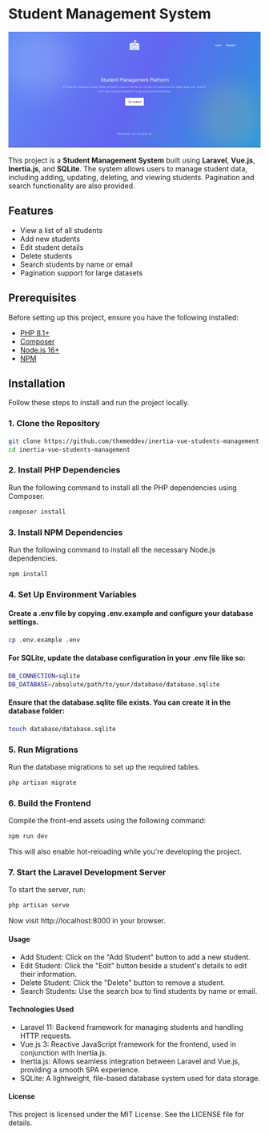 # Student Management System

![Student Management System](./public/build/assets/images/overview2.png)

This project is a **Student Management System** built using **Laravel**, **Vue.js**, **Inertia.js**, and **SQLite**. The system allows users to manage student data, including adding, updating, deleting, and viewing students. Pagination and search functionality are also provided.

## Features
- View a list of all students
- Add new students
- Edit student details
- Delete students
- Search students by name or email
- Pagination support for large datasets

## Prerequisites

Before setting up this project, ensure you have the following installed:

- [PHP 8.1+](https://www.php.net/downloads)
- [Composer](https://getcomposer.org/download/)
- [Node.js 16+](https://nodejs.org/en/download/)
- [NPM](https://www.npmjs.com/get-npm)

## Installation

Follow these steps to install and run the project locally.

### 1. Clone the Repository

```bash
git clone https://github.com/themeddev/inertia-vue-students-management
cd inertia-vue-students-management
```

### 2. Install PHP Dependencies
Run the following command to install all the PHP dependencies using Composer.

```bash
composer install
```

### 3. Install NPM Dependencies
Run the following command to install all the necessary Node.js dependencies.

```bash
npm install
```

### 4. Set Up Environment Variables
#### Create a .env file by copying .env.example and configure your database settings.

```bash
cp .env.example .env
```

#### For SQLite, update the database configuration in your .env file like so:

```bash
DB_CONNECTION=sqlite
DB_DATABASE=/absolute/path/to/your/database/database.sqlite
```

#### Ensure that the database.sqlite file exists. You can create it in the database folder:

```bash
touch database/database.sqlite
```

### 5. Run Migrations
Run the database migrations to set up the required tables.

```bash
php artisan migrate
```

### 6. Build the Frontend
Compile the front-end assets using the following command:

```bash
npm run dev
```
This will also enable hot-reloading while you're developing the project.

### 7. Start the Laravel Development Server
To start the server, run:

```bash
php artisan serve
```
Now visit http://localhost:8000 in your browser.


#### Usage
- Add Student: Click on the "Add Student" button to add a new student.
- Edit Student: Click the "Edit" button beside a student's details to edit their information.
- Delete Student: Click the "Delete" button to remove a student.
- Search Students: Use the search box to find students by name or email.
#### Technologies Used
- Laravel 11: Backend framework for managing students and handling HTTP requests.
- Vue.js 3: Reactive JavaScript framework for the frontend, used in conjunction with Inertia.js.
- Inertia.js: Allows seamless integration between Laravel and Vue.js, providing a smooth SPA experience.
- SQLite: A lightweight, file-based database system used for data storage.
#### License
This project is licensed under the MIT License. See the LICENSE file for details.



